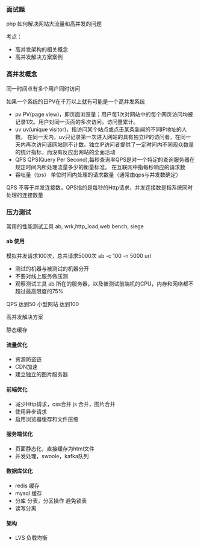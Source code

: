 ### 面试题
php 如何解决网站大流量和高并发的问题

考点：
- 高并发架构的相关概念
- 高并发解决方案案例


### 高并发概念
同一时间点有多个用户同时访问

如果一个系统的日PV在千万以上就有可能是一个高并发系统

- pv 
PV(page view)，即页面浏览量；用户每1次对网站中的每个网页访问均被记录1次。用户对同一页面的多次访问，访问量累计。
- uv
uv(unique visitor)，指访问某个站点或点击某条新闻的不同IP地址的人数。
在同一天内，uv只记录第一次进入网站的具有独立IP的访问者，在同一天内再次访问该网站则不计数。独立IP访问者提供了一定时间内不同观众数量的统计指标，而没有反应出网站的全面活动
- QPS
QPS(Query Per Second),每秒查询率QPS是对一个特定的查询服务器在规定时间内所处理流量多少的衡量标准。 在互联网中指每秒响应的请求数
- 吞吐量（tps）
单位时间内处理的请求数量（通常由qps与并发数确定）

QPS 不等于并发连接数，QPS指的是每秒的Http请求，并发连接数是指系统同时处理的连接数量

### 压力测试
常用的性能测试工具
ab, wrk,http_load,web bench, siege 

#### ab 使用
模拟并发请求100次，总共请求5000次
ab -c 100 -n 5000 url 

- 测试的机器与被测试的机器分开
- 不要对线上服务做压测
- 观察测试工具 ab 所在的服务器，以及被测试前端机的CPU，内存和网络都不超过最高限度的75%

QPS 达到50 小型网站
达到100 

高并发解决方案

静态缓存

#### 流量优化 
- 资源防盗链
- CDN加速
- 建立独立的图片服务器

#### 前端优化
- 减少Http请求，css合并 js 合并，图片合并
- 使用异步请求 
- 启用浏览器缓存和文件压缩

#### 服务端优化
- 页面静态化，直接缓存为html文件
- 并发处理，swoole，kafka队列

#### 数据库优化
- redis 缓存
- mysql 缓存
- 分库 分表，分区操作 避免锁表
- 读写分离

#### 架构
- LVS 负载均衡